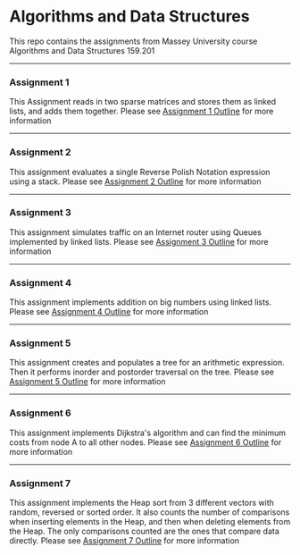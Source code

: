 # Algorithms and Data Structures

This repo contains the assignments from Massey University course Algorithms and Data Structures 159.201

---
### Assignment 1

This Assignment reads in two sparse matrices and stores them as linked lists, and adds them together. Please see [Assignment 1 Outline](https://github.com/Lydia-Price776/Data_Structures/blob/main/Assignment1/Assignment1_Outline.pdf) for more information

---
### Assignment 2

This assignment evaluates a single Reverse Polish Notation expression using a stack. Please see [Assignment 2 Outline](https://github.com/Lydia-Price776/Data_Structures/blob/main/Assignment2/Assignment2_Outline.pdf) for more information

---
### Assignment 3

This assignment simulates traffic on an Internet router using Queues implemented by linked lists. Please see [Assignment 3
Outline](https://github.com/Lydia-Price776/Data_Structures/blob/main/Assignment3/Assignment3_Outline.pdf) for more information

---
### Assignment 4
This assignment implements addition on big numbers using linked lists. Please see [Assignment 4 Outline](https://github.com/Lydia-Price776/Data_Structures/blob/main/Assignment4/Assignment4_Outline.pdf) for more information


---
### Assignment 5
This assignment creates and populates a tree for an arithmetic expression. Then it performs in­order and post­order traversal on the tree. Please see [Assignment 5 Outline](https://github.com/Lydia-Price776/Data_Structures/blob/main/Assignment5/Assignment5_Outline.pdf) for more information

---
### Assignment 6
This assignment implements Dijkstra's algorithm and can find the minimum costs from node A to all other nodes. Please see [Assignment 6 Outline](https://github.com/Lydia-Price776/Data_Structures/blob/main/Assignment6/Assignment6_Outline.pdf) for more information

---
### Assignment 7
This assignment implements the Heap sort from 3 different vectors with random, reversed or sorted order. It also counts the number of comparisons when inserting elements in the Heap, and then when deleting elements from the Heap. The only comparisons counted are the ones that compare data directly. Please see [Assignment 7 Outline](https://github.com/Lydia-Price776/Data_Structures/blob/main/Assignment7/Assignment7_Outline.pdf) for more information
